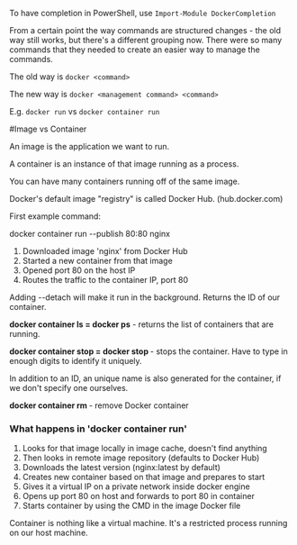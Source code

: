 To have completion in PowerShell, use `Import-Module DockerCompletion`

From a certain point the way commands are structured changes - 
the old way still works, but there's a different grouping now. There were so many commands
that they needed to create an easier way to manage the commands.

The old way is `docker <command>`

The new way is `docker <management command> <command>`

E.g. `docker run` vs `docker container run`

#Image vs Container

An image is the application we want to run. 

A container is an instance of that image running as a process.

You can have many containers running off of the same image.

Docker's default image "registry" is called Docker Hub. (hub.docker.com)

First example command:

docker container run --publish 80:80 nginx

1) Downloaded image 'nginx' from Docker Hub
2) Started a new container from that image
3) Opened port 80 on the host IP
4) Routes the traffic to the container IP, port 80

Adding --detach will make it run in the background. Returns the ID of our container.

**docker container ls = docker ps** - returns the list of containers that are running.

**docker container stop = docker stop <container id>** - stops the container. Have to type in enough digits to identify it uniquely.

In addition to an ID, an unique name is also generated for the container, if we don't specify one ourselves. 

**docker container rm <id>** - remove Docker container

### What happens in 'docker container run'
1) Looks for that image locally in image cache, doesn't find anything
2) Then looks in remote image repository (defaults to Docker Hub)
3) Downloads the latest version (nginx:latest by default)
4) Creates new container based on that image and prepares to start
5) Gives it a virtual IP on a private network inside docker engine 
6) Opens up port 80 on host and forwards to port 80 in container
7) Starts container by using the CMD in the image Docker file

Container is nothing like a virtual machine. It's a restricted process running on our host machine.